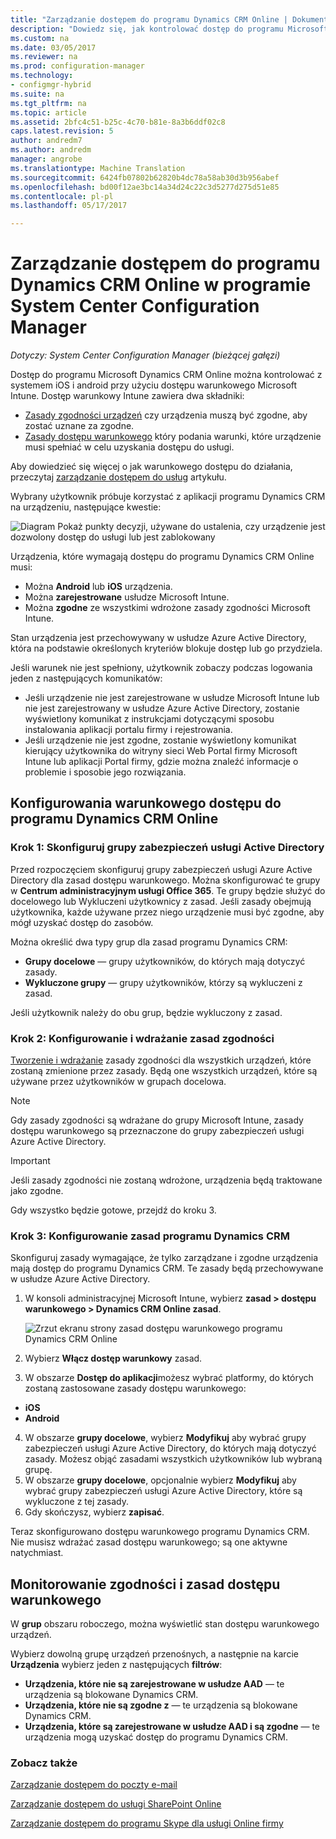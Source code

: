 ```yaml
---
title: "Zarządzanie dostępem do programu Dynamics CRM Online | Dokumentacja firmy Microsoft"
description: "Dowiedz się, jak kontrolować dostęp do programu Microsoft Dynamics CRM Online z systemem iOS i android przy użyciu dostępu warunkowego Microsoft Intune."
ms.custom: na
ms.date: 03/05/2017
ms.reviewer: na
ms.prod: configuration-manager
ms.technology:
- configmgr-hybrid
ms.suite: na
ms.tgt_pltfrm: na
ms.topic: article
ms.assetid: 2bfc4c51-b25c-4c70-b81e-8a3b6ddf02c8
caps.latest.revision: 5
author: andredm7
ms.author: andredm
manager: angrobe
ms.translationtype: Machine Translation
ms.sourcegitcommit: 6424fb07802b62820b4dc78a58ab30d3b956abef
ms.openlocfilehash: bd00f12ae3bc14a34d24c22c3d5277d275d51e85
ms.contentlocale: pl-pl
ms.lasthandoff: 05/17/2017

---
```

# <a name="manage-dynamics-crm-online-access-in-system-center-configuration-manager"></a>Zarządzanie dostępem do programu Dynamics CRM Online w programie System Center Configuration Manager

*Dotyczy: System Center Configuration Manager (bieżącej gałęzi)*

Dostęp do programu Microsoft Dynamics CRM Online można kontrolować z systemem iOS i android przy użyciu dostępu warunkowego Microsoft Intune.  Dostęp warunkowy Intune zawiera dwa składniki:
* [Zasady zgodności urządzeń](../../protect/deploy-use/device-compliance-policies.md) czy urządzenia muszą być zgodne, aby zostać uznane za zgodne.
* [Zasady dostępu warunkowego](../../protect/deploy-use/manage-access-to-services.md) który podania warunki, które urządzenie musi spełniać w celu uzyskania dostępu do usługi.

Aby dowiedzieć się więcej o jak warunkowego dostępu do działania, przeczytaj [zarządzanie dostępem do usług](../../protect/deploy-use/manage-access-to-services.md) artykułu.


Wybrany użytkownik próbuje korzystać z aplikacji programu Dynamics CRM na urządzeniu, następujące kwestie:

![Diagram Pokaż punkty decyzji, używane do ustalenia, czy urządzenie jest dozwolony dostęp do usługi lub jest zablokowany](media/mdm-ca-dynamics-crm-flow-diagram.png)

Urządzenia, które wymagają dostępu do programu Dynamics CRM Online musi:
* Można **Android** lub **iOS** urządzenia.
* Można **zarejestrowane** usłudze Microsoft Intune.
* Można **zgodne** ze wszystkimi wdrożone zasady zgodności Microsoft Intune.

Stan urządzenia jest przechowywany w usłudze Azure Active Directory, która na podstawie określonych kryteriów blokuje dostęp lub go przydziela.

Jeśli warunek nie jest spełniony, użytkownik zobaczy podczas logowania jeden z następujących komunikatów:
* Jeśli urządzenie nie jest zarejestrowane w usłudze Microsoft Intune lub nie jest zarejestrowany w usłudze Azure Active Directory, zostanie wyświetlony komunikat z instrukcjami dotyczącymi sposobu instalowania aplikacji portalu firmy i rejestrowania.
* Jeśli urządzenie nie jest zgodne, zostanie wyświetlony komunikat kierujący użytkownika do witryny sieci Web Portal firmy Microsoft Intune lub aplikacji Portal firmy, gdzie można znaleźć informacje o problemie i sposobie jego rozwiązania.

## <a name="configure-conditional-access-for-dynamics-crm-online"></a>Konfigurowania warunkowego dostępu do programu Dynamics CRM Online  
### <a name="step-1-configure-active-directory-security-groups"></a>Krok 1: Skonfiguruj grupy zabezpieczeń usługi Active Directory

Przed rozpoczęciem skonfiguruj grupy zabezpieczeń usługi Azure Active Directory dla zasad dostępu warunkowego. Można skonfigurować te grupy w **Centrum administracyjnym usługi Office 365**. Te grupy będzie służyć do docelowego lub Wykluczeni użytkownicy z zasad. Jeśli zasady obejmują użytkownika, każde używane przez niego urządzenie musi być zgodne, aby mógł uzyskać dostęp do zasobów.

Można określić dwa typy grup dla zasad programu Dynamics CRM:
* **Grupy docelowe** — grupy użytkowników, do których mają dotyczyć zasady.
* **Wykluczone grupy** — grupy użytkowników, którzy są wykluczeni z zasad.

Jeśli użytkownik należy do obu grup, będzie wykluczony z zasad.

### <a name="step-2-configure-and-deploy-a-compliance-policy"></a>Krok 2: Konfigurowanie i wdrażanie zasad zgodności
[Tworzenie i wdrażanie](../../protect/deploy-use/device-compliance-policies.md) zasady zgodności dla wszystkich urządzeń, które zostaną zmienione przez zasady. Będą one wszystkich urządzeń, które są używane przez użytkowników w grupach docelowa.

> [!NOTE]
> Gdy zasady zgodności są wdrażane do grupy Microsoft Intune, zasady dostępu warunkowego są przeznaczone do grupy zabezpieczeń usługi Azure Active Directory.

> [!IMPORTANT]
> Jeśli zasady zgodności nie zostaną wdrożone, urządzenia będą traktowane jako zgodne.

Gdy wszystko będzie gotowe, przejdź do kroku 3.
### <a name="step-3-configure-the-dynamics-crm-policy"></a>Krok 3: Konfigurowanie zasad programu Dynamics CRM
Skonfiguruj zasady wymagające, że tylko zarządzane i zgodne urządzenia mają dostęp do programu Dynamics CRM. Te zasady będą przechowywane w usłudze Azure Active Directory.

1.  W konsoli administracyjnej Microsoft Intune, wybierz **zasad > dostępu warunkowego > Dynamics CRM Online zasad**.

     ![Zrzut ekranu strony zasad dostępu warunkowego programu Dynamics CRM Online](media/mdm-ca-dynamics-crm-policy-configuration.png)

2.  Wybierz **Włącz dostęp warunkowy** zasad.
3.  W obszarze **Dostęp do aplikacji**możesz wybrać platformy, do których zostaną zastosowane zasady dostępu warunkowego:
  * **iOS**
  * **Android**
4.  W obszarze **grupy docelowe**, wybierz **Modyfikuj** aby wybrać grupy zabezpieczeń usługi Azure Active Directory, do których mają dotyczyć zasady. Możesz objąć zasadami wszystkich użytkowników lub wybraną grupę.
5.  W obszarze **grupy docelowe**, opcjonalnie wybierz **Modyfikuj** aby wybrać grupy zabezpieczeń usługi Azure Active Directory, które są wykluczone z tej zasady.
6.  Gdy skończysz, wybierz **zapisać**.

Teraz skonfigurowano dostępu warunkowego programu Dynamics CRM. Nie musisz wdrażać zasad dostępu warunkowego; są one aktywne natychmiast.
##  <a name="monitor-the-compliance-and-conditional-access-policies"></a>Monitorowanie zgodności i zasad dostępu warunkowego

W **grup** obszaru roboczego, można wyświetlić stan dostępu warunkowego urządzeń.

Wybierz dowolną grupę urządzeń przenośnych, a następnie na karcie **Urządzenia** wybierz jeden z następujących **filtrów**:
* **Urządzenia, które nie są zarejestrowane w usłudze AAD** — te urządzenia są blokowane Dynamics CRM.
* **Urządzenia, które nie są zgodne z** — te urządzenia są blokowane Dynamics CRM.
* **Urządzenia, które są zarejestrowane w usłudze AAD i są zgodne** — te urządzenia mogą uzyskać dostęp do programu Dynamics CRM.

###  <a name="see-also"></a>Zobacz także
[Zarządzanie dostępem do poczty e-mail](../../protect/deploy-use/manage-email-access.md)

[Zarządzanie dostępem do usługi SharePoint Online](../../protect/deploy-use/manage-sharepoint-online-access.md)

[Zarządzanie dostępem do programu Skype dla usługi Online firmy](../../protect/deploy-use/manage-skype-for-business-online-access.md)

